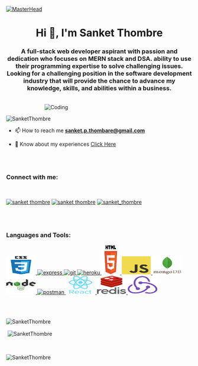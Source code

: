 [![MasterHead](https://chkskills.com/wp-content/uploads/2020/04/PNC-Animated-Banners.gif)](https://rishavchanda.io)



<h1 align="center">Hi 👋, I'm Sanket Thombre</h1>
<h3 align="center">A full-stack web developer aspirant with passion and dedication who focuses on MERN stack and DSA. ability to use their programming expertise to solve challenging issues. Looking for a challenging position in the software development industry that will provide the chance to advance my knowledge, skills, and abilities within a business.</h3>
<br/>
<img align="right" width="400" src="https://camo.githubusercontent.com/e83b3dee4b8b976c1c28fb24527a3dfffabc27c944dedd529517256849ea78e9/68747470733a2f2f7777772e6665676e6f2e636f6d2f77702d636f6e74656e742f75706c6f6164732f323032322f30332f7765622d646576656c6f706d656e742d636f6d70616e792d696e2d6b6f6368692e676966" alt="Coding">
<br/>
<p align="left"> <img src="https://komarev.com/ghpvc/?username=sanket008&label=Profile%20views&color=0e75b6&style=flat" alt="SanketThombre" /> </p>


- 📫 How to reach me **sanket.p.thombare@gmail.com**

- 📄 Know about my experiences <a href="https://drive.google.com/file/d/1D5tIn-IHn5vspnQiEtOPMkuQ3Zl32MZB/view?usp=sharing">Click Here</a>

<br/><br/>
<h3 align="left">Connect with me:</h3>
<br/>
<p align="left">
    <a href="https://www.linkedin.com/in/sanket-thombre-13632b114/" target="blank"><img align="center" src="https://raw.githubusercontent.com/rahuldkjain/github-profile-readme-generator/master/src/images/icons/Social/linked-in-alt.svg" alt="sanket thombre" height="30" width="40" /></a>
    <a href="https://www.facebook.com/sanket.thombre.528" target="blank"><img align="center" src="https://raw.githubusercontent.com/rahuldkjain/github-profile-readme-generator/master/src/images/icons/Social/facebook.svg" alt="sanket thombre" height="30" width="40" /></a>
    <a href="https://instagram.com/sanket_thombre" target="blank"><img align="center" src="https://raw.githubusercontent.com/rahuldkjain/github-profile-readme-generator/master/src/images/icons/Social/instagram.svg" alt="sanket_thombre" height="30" width="40" /></a>
    </p>
<br/><br/>
<h3 align="left">Languages and Tools:</h3>
<p align="left">  <a href="https://www.w3schools.com/css/" target="_blank" rel="noreferrer"> <img margin="5px" src="https://raw.githubusercontent.com/devicons/devicon/master/icons/css3/css3-original-wordmark.svg" alt="css3" width="80" height="50"/> </a> <a href="https://expressjs.com" target="_blank" rel="noreferrer"> <img margin="5px" src="https://i0.wp.com/blog.alexseifert.com/wp-content/uploads/2020/06/express.jpg?fit=1704%2C486&ssl=" alt="express" width="80" height="35"/> </a> <a href="https://git-scm.com/" target="_blank" rel="noreferrer"> <img margin="5px" src="https://www.vectorlogo.zone/logos/git-scm/git-scm-icon.svg" alt="git" width="80" height="50"/> </a> <a href="https://heroku.com" target="_blank" rel="noreferrer"> <img margin="5px" src="https://www.vectorlogo.zone/logos/heroku/heroku-icon.svg" alt="heroku" width="80" height="50"/> </a> <a href="https://www.w3.org/html/" target="_blank" rel="noreferrer"> <img margin="5px" src="https://raw.githubusercontent.com/devicons/devicon/master/icons/html5/html5-original-wordmark.svg" alt="html5" width="50" height="80"/> </a> <a href="https://developer.mozilla.org/en-US/docs/Web/JavaScript" target="_blank" rel="noreferrer"> <img margin="5px" src="https://raw.githubusercontent.com/devicons/devicon/master/icons/javascript/javascript-original.svg" alt="javascript" width="80" height="50"/> </a> <a href="https://www.mongodb.com/" target="_blank" rel="noreferrer"> <img margin="5px" src="https://raw.githubusercontent.com/devicons/devicon/master/icons/mongodb/mongodb-original-wordmark.svg" alt="mongodb" width="80" height="50"/> </a> <a href="https://nodejs.org" target="_blank" rel="noreferrer"> <img margin="5px" src="https://raw.githubusercontent.com/devicons/devicon/master/icons/nodejs/nodejs-original-wordmark.svg" alt="nodejs" width="80" height="50"/> </a> <a href="https://postman.com" target="_blank" rel="noreferrer"> <img margin="5px" src="https://www.vectorlogo.zone/logos/getpostman/getpostman-icon.svg" alt="postman" width="80" height="50"/> </a>  <a href="https://reactjs.org/" target="_blank" rel="noreferrer"> <img margin="5px" src="https://raw.githubusercontent.com/devicons/devicon/master/icons/react/react-original-wordmark.svg" alt="react" width="80" height="50"/> </a> <a href="https://redis.io" target="_blank" rel="noreferrer"> <img margin="5px" src="https://raw.githubusercontent.com/devicons/devicon/master/icons/redis/redis-original-wordmark.svg" alt="redis" width="80" height="50"/> </a> <a href="https://redux.js.org" target="_blank" rel="noreferrer"> <img margin="5px" src="https://raw.githubusercontent.com/devicons/devicon/master/icons/redux/redux-original.svg" alt="redux" width="80" height="50"/> </a> </p>
<br/><br/>
<p><img align="center" width="1500px" height="180px" src="https://github-readme-stats.vercel.app/api/top-langs?username=SanketThombre&show_icons=true&locale=en&layout=compact" alt="SanketThombre" /></p>

<p>&nbsp;<img align="center" width="1500px" height="180px" src="https://github-readme-stats.vercel.app/api?username=SanketThombre&show_icons=true&locale=en" alt="SanketThombre"/></p>
<br/>
<p><img align="center" width="1500px" height="180px" src="https://github-readme-streak-stats.herokuapp.com/?user=SanketThombre&" alt="SanketThombre" /></p>
